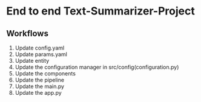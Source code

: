 # End to end Text-Summarizer-Project

## Workflows
1. Update config.yaml
2. Update params.yaml
3. Update entity
4. Update the configuration manager in src/config(configuration.py)
5. Update the components
6. Update the pipeline
7. Update the main.py
8. Update the app.py
